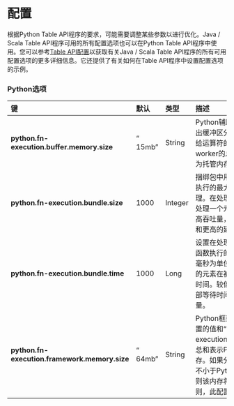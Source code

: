 # 配置

 根据Python Table API程序的要求，可能需要调整某些参数以进行优化。Java / Scala Table API程序可用的所有配置选项也可以在Python Table API程序中使用。您可以参考[Table API配置](https://ci.apache.org/projects/flink/flink-docs-release-1.10/dev/table/config.html)以获取有关Java / Scala Table API程序的所有可用配置选项的更多详细信息。它还提供了有关如何在Table API程序中设置配置选项的示例。

### Python选项 <a id="python-options"></a>

| 键 | 默认 | 类型 | 描述 |
| :--- | :--- | :--- | :--- |
| **python.fn-execution.buffer.memory.size** | “ 15mb” | String | Python辅助程序的输入缓冲区和输出缓冲区分配的内存量。如果分配给运算符的实际内存不小于Python worker的总内存，则该内存将被视为托管内存。否则，此配置无效。 |
| **python.fn-execution.bundle.size** | 1000 | Integer | 捆绑包中用于Python用户定义函数执行的最大元素数。元素被异步处理。在处理下一个元素束之前，先处理一个元素束。较大的值可以提高吞吐量，但以更多的内存使用量和更高的延迟为代价。 |
| **python.fn-execution.bundle.time** | 1000 | Long | 设置在处理要用于Python用户定义函数执行的包之前的等待超时（以毫秒为单位）。超时定义捆绑包中的元素在被处理之前将被缓冲多长时间。较低的超时会导致较低的尾部等待时间，但可能会影响吞吐量。 |
| **python.fn-execution.framework.memory.size** | “ 64mb” | String | Python框架要分配的内存量。此配置的值和“ python.fn-execution.buffer.memory.size”的总和表示Python工作线程的总内存。如果分配给运算符的实际内存不小于Python worker的总内存，则该内存将被视为托管内存。否则，此配置无效。 |

